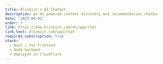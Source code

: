 ```yaml
---
title: Blinkist's AI Chatbot
description: An AI powered content discovery and recommendation chatbot for blinkist's content library.
date: '2023-04-01'
order: 3
link: https://www.blinkist.com/en/app/chat
link_text: blinkist.com/app/chat
requires_subscription: true
stack:
  - Nuxt / Vue Frontend
  - Node backend
  - Deployed on Cloudflare
---
```

